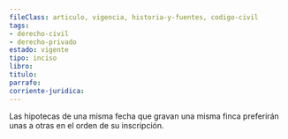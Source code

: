 ```yaml
---
fileClass: articulo, vigencia, historia-y-fuentes, codigo-civil
tags:
- derecho-civil
- derecho-privado
estado: vigente
tipo: inciso
libro:
titulo:
parrafo:
corriente-juridica:
---
```

Las hipotecas de una misma fecha que gravan una misma finca preferirán unas a otras en el orden de su inscripción.